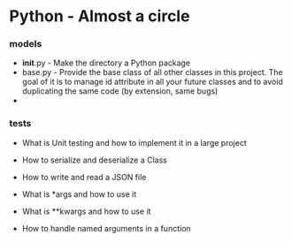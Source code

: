 # Python - Almost a circle

### models
- __init__.py - Make the directory a Python package
- base.py - Provide the base class of all other classes in this project. The goal of it is to manage id attribute in all your future classes and to avoid duplicating the same code (by extension, same bugs)
- 

### tests

- What is Unit testing and how to implement it in a large project

- How to serialize and deserialize a Class

- How to write and read a JSON file

- What is *args and how to use it

- What is **kwargs and how to use it

- How to handle named arguments in a function